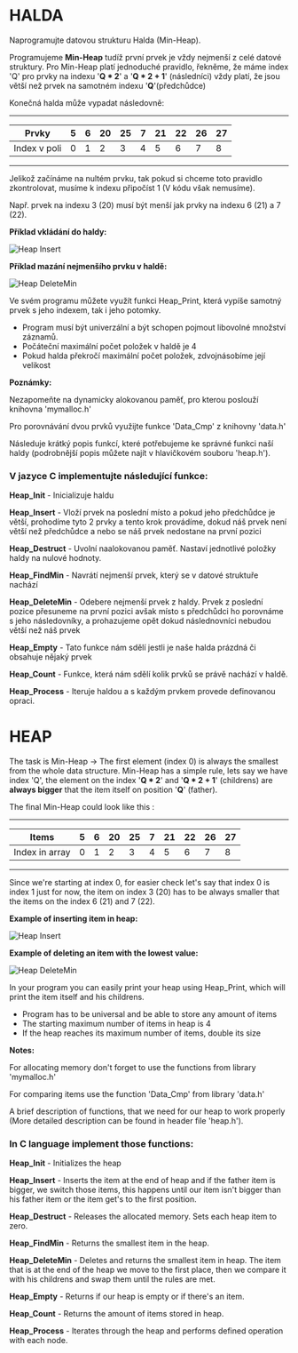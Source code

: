 # HALDA

Naprogramujte datovou strukturu Halda (Min-Heap).

Programujeme **Min-Heap** tudíž první prvek je vždy nejmenší z celé datové struktury. Pro Min-Heap platí jednoduché pravidlo, řekněme, že máme index 'Q' pro prvky na indexu '**Q * 2**' a 
'**Q * 2 + 1**' (následníci) vždy platí, že jsou větší než prvek na samotném indexu '**Q**'(předchůdce)

Konečná halda může vypadat následovně:
***
|   Prvky    | 5 | 6 | 20 | 25 | 7 | 21 | 22 | 26 | 27 |
|------------|---|---|----|----|---|----|----|----|----|
|Index v poli| 0 | 1 | 2  | 3  | 4 | 5  | 6  | 7  | 8  |
***

Jelikož začínáme na nultém prvku, tak pokud si chceme toto pravidlo zkontrolovat, musíme k indexu připočíst 1 (V kódu však nemusíme).

Např. prvek na indexu 3 (20) musí být menší jak prvky na indexu 6 (21) a 7 (22).

**Příklad vkládání do haldy:**

![Heap Insert](docs/heap_insert.gif)

**Příklad mazání nejmenšího prvku v haldě:**

![Heap DeleteMin](docs/heap_deletemin.gif)

Ve svém programu můžete využít funkci Heap_Print, která vypíše samotný prvek s jeho indexem, tak i jeho potomky.

*  Program musí být univerzální a být schopen pojmout libovolné množství záznamů.
*  Počáteční maximální počet položek v haldě je 4
*  Pokud halda překročí maximální počet položek, zdvojnásobíme její velikost

**Poznámky:**

Nezapomeňte na dynamicky alokovanou paměť, pro kterou poslouží knihovna 'mymalloc.h'

Pro porovnávání dvou prvků využijte funkce 'Data_Cmp' z knihovny 'data.h'


Následuje krátký popis funkcí, které potřebujeme ke správné funkci naší haldy (podrobnější popis můžete najít v hlavičkovém souboru 'heap.h'). 


### V jazyce C implementujte následující funkce:

**Heap_Init** - Inicializuje haldu

**Heap_Insert** - Vloží prvek na poslední místo a pokud jeho předchůdce je větší, prohodíme tyto 2 prvky a tento krok provádíme, 
dokud náš prvek není větší než předchůdce a nebo se náš prvek nedostane na první pozici

**Heap_Destruct** - Uvolní naalokovanou paměť. Nastaví jednotlivé položky haldy na nulové hodnoty. 
    
**Heap_FindMin** - Navrátí nejmenší prvek, který se v datové struktuře nachází

**Heap_DeleteMin** - Odebere nejmenší prvek z haldy. Prvek z poslední pozice přesuneme na první pozici
avšak místo s předchůdci ho porovnáme s jeho následovníky, a prohazujeme opět dokud následnovníci nebudou větší než náš prvek

**Heap_Empty** - Tato funkce nám sdělí jestli je naše halda prázdná či obsahuje nějaký prvek

**Heap_Count** - Funkce, která nám sdělí kolik prvků se právě nachází v haldě.

**Heap_Process** - Iteruje haldou a s každým prvkem provede definovanou opraci.


# HEAP

The task is Min-Heap -> The first element (index 0) is always the smallest from the whole data structure. Min-Heap has a simple rule, lets say we have index 'Q',
the element on the index '**Q * 2**' and '**Q * 2 + 1**' (childrens) are **always bigger** that the item itself on position '**Q**' (father).

The final Min-Heap could look like this : 

***
|     Items    | 5 | 6 | 20 | 25 | 7 | 21 | 22 | 26 | 27 |
|--------------|---|---|----|----|---|----|----|----|----|
|Index in array| 0 | 1 | 2  | 3  | 4 | 5  | 6  | 7  | 8  |
***

Since we're starting at index 0, for easier check let's say that index 0 is index 1 just for now, the item on index 3 (20) has to be always smaller that the items on the index 6 (21) and 7 (22).

**Example of inserting item in heap:**

![Heap Insert](docs/heap_insert.gif)

**Example of deleting an item with the lowest value:**

![Heap DeleteMin](docs/heap_deletemin.gif)

In your program you can easily print your heap using Heap_Print, which will print the item itself and his childrens. 

*  Program has to be universal and be able to store any amount of items
*  The starting maximum number of items in heap is 4
*  If the heap reaches its maximum number of items, double its size

**Notes:**

For allocating memory don't forget to use the functions from library 'mymalloc.h'

For comparing items use the function 'Data_Cmp' from library 'data.h'


A brief description of functions, that we need for our heap to work properly (More detailed description can be found in header file 'heap.h').

### In C language implement those functions:

**Heap_Init** - Initializes the heap

**Heap_Insert** - Inserts the item at the end of heap and if the father item is bigger, we switch those items,
this happens until our item isn't bigger than his father item or the item get's to the first position.

**Heap_Destruct** - Releases the allocated memory. Sets each heap item to zero.

**Heap_FindMin** - Returns the smallest item in the heap.

**Heap_DeleteMin** - Deletes and returns the smallest item in heap. The item that is at the end of the heap we move to the first place,
then we compare it with his childrens and swap them until the rules are met.

**Heap_Empty** - Returns if our heap is empty or if there's an item.

**Heap_Count** - Returns the amount of items stored in heap.

**Heap_Process** - Iterates through the heap and performs defined operation with each node.

